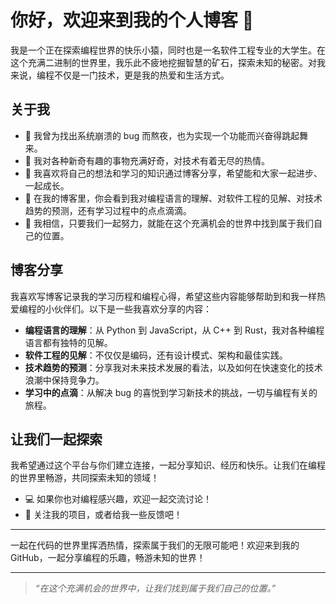 # 你好，欢迎来到我的个人博客 👋

我是一个正在探索编程世界的快乐小猿，同时也是一名软件工程专业的大学生。在这个充满二进制的世界里，我乐此不疲地挖掘智慧的矿石，探索未知的秘密。对我来说，编程不仅是一门技术，更是我的热爱和生活方式。

## 关于我

- 🔭 我曾为找出系统崩溃的 bug 而熬夜，也为实现一个功能而兴奋得跳起舞来。
- 🌱 我对各种新奇有趣的事物充满好奇，对技术有着无尽的热情。
- 📝 我喜欢将自己的想法和学习的知识通过博客分享，希望能和大家一起进步、一起成长。
- 💬 在我的博客里，你会看到我对编程语言的理解、对软件工程的见解、对技术趋势的预测，还有学习过程中的点点滴滴。
- 🤝 我相信，只要我们一起努力，就能在这个充满机会的世界中找到属于我们自己的位置。

## 博客分享

我喜欢写博客记录我的学习历程和编程心得，希望这些内容能够帮助到和我一样热爱编程的小伙伴们。以下是一些我喜欢分享的内容：

- **编程语言的理解**：从 Python 到 JavaScript，从 C++ 到 Rust，我对各种编程语言都有独特的见解。
- **软件工程的见解**：不仅仅是编码，还有设计模式、架构和最佳实践。
- **技术趋势的预测**：分享我对未来技术发展的看法，以及如何在快速变化的技术浪潮中保持竞争力。
- **学习中的点滴**：从解决 bug 的喜悦到学习新技术的挑战，一切与编程有关的旅程。

## 让我们一起探索

我希望通过这个平台与你们建立连接，一起分享知识、经历和快乐。让我们在编程的世界里畅游，共同探索未知的领域！

- 💻 如果你也对编程感兴趣，欢迎一起交流讨论！
- 🌟 关注我的项目，或者给我一些反馈吧！

---

一起在代码的世界里挥洒热情，探索属于我们的无限可能吧！欢迎来到我的 GitHub，一起分享编程的乐趣，畅游未知的世界！

---

> *“在这个充满机会的世界中，让我们找到属于我们自己的位置。”*

